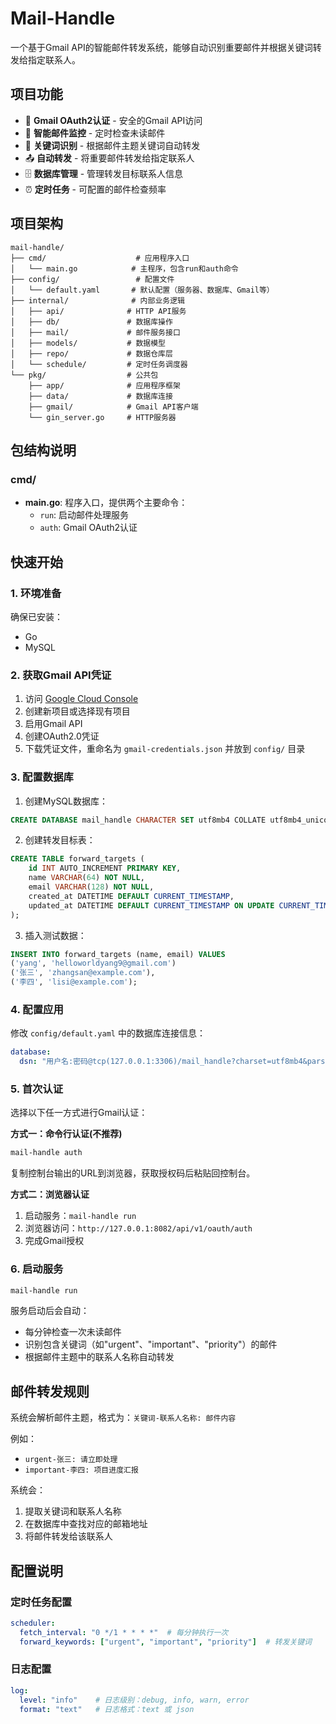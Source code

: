 # Mail-Handle

一个基于Gmail API的智能邮件转发系统，能够自动识别重要邮件并根据关键词转发给指定联系人。

## 项目功能

- 🔐 **Gmail OAuth2认证** - 安全的Gmail API访问
- 📧 **智能邮件监控** - 定时检查未读邮件
- 🎯 **关键词识别** - 根据邮件主题关键词自动转发
- 📤 **自动转发** - 将重要邮件转发给指定联系人
- 🗄️ **数据库管理** - 管理转发目标联系人信息
- ⏰ **定时任务** - 可配置的邮件检查频率

## 项目架构

```
mail-handle/
├── cmd/                    # 应用程序入口
│   └── main.go            # 主程序，包含run和auth命令
├── config/                 # 配置文件
│   └── default.yaml       # 默认配置（服务器、数据库、Gmail等）
├── internal/              # 内部业务逻辑
│   ├── api/              # HTTP API服务
│   ├── db/               # 数据库操作
│   ├── mail/             # 邮件服务接口
│   ├── models/           # 数据模型
│   ├── repo/             # 数据仓库层
│   └── schedule/         # 定时任务调度器
└── pkg/                  # 公共包
    ├── app/              # 应用程序框架
    ├── data/             # 数据库连接
    ├── gmail/            # Gmail API客户端
    └── gin_server.go     # HTTP服务器
```

## 包结构说明

### cmd/
- **main.go**: 程序入口，提供两个主要命令：
  - `run`: 启动邮件处理服务
  - `auth`: Gmail OAuth2认证

## 快速开始

### 1. 环境准备

确保已安装：
- Go 
- MySQL

### 2. 获取Gmail API凭证

1. 访问 [Google Cloud Console](https://console.cloud.google.com/)
2. 创建新项目或选择现有项目
3. 启用Gmail API
4. 创建OAuth2.0凭证
5. 下载凭证文件，重命名为 `gmail-credentials.json` 并放到 `config/` 目录

### 3. 配置数据库

1. 创建MySQL数据库：
```sql
CREATE DATABASE mail_handle CHARACTER SET utf8mb4 COLLATE utf8mb4_unicode_ci;
```

2. 创建转发目标表：
```sql
CREATE TABLE forward_targets (
    id INT AUTO_INCREMENT PRIMARY KEY,
    name VARCHAR(64) NOT NULL,
    email VARCHAR(128) NOT NULL,
    created_at DATETIME DEFAULT CURRENT_TIMESTAMP,
    updated_at DATETIME DEFAULT CURRENT_TIMESTAMP ON UPDATE CURRENT_TIMESTAMP
);
```

3. 插入测试数据：
```sql
INSERT INTO forward_targets (name, email) VALUES 
('yang', 'helloworldyang9@gmail.com')
('张三', 'zhangsan@example.com'),
('李四', 'lisi@example.com');
```

### 4. 配置应用

修改 `config/default.yaml` 中的数据库连接信息：
```yaml
database:
  dsn: "用户名:密码@tcp(127.0.0.1:3306)/mail_handle?charset=utf8mb4&parseTime=True&loc=Local"
```

### 5. 首次认证

选择以下任一方式进行Gmail认证：

**方式一：命令行认证(不推荐)**
```bash
mail-handle auth
```
复制控制台输出的URL到浏览器，获取授权码后粘贴回控制台。

**方式二：浏览器认证**
1. 启动服务：`mail-handle run`
2. 浏览器访问：`http://127.0.0.1:8082/api/v1/oauth/auth`
3. 完成Gmail授权

### 6. 启动服务

```bash
mail-handle run
```

服务启动后会自动：
- 每分钟检查一次未读邮件
- 识别包含关键词（如"urgent"、"important"、"priority"）的邮件
- 根据邮件主题中的联系人名称自动转发

## 邮件转发规则

系统会解析邮件主题，格式为：`关键词-联系人名称: 邮件内容`

例如：
- `urgent-张三: 请立即处理`
- `important-李四: 项目进度汇报`

系统会：
1. 提取关键词和联系人名称
2. 在数据库中查找对应的邮箱地址
3. 将邮件转发给该联系人

## 配置说明

### 定时任务配置
```yaml
scheduler:
  fetch_interval: "0 */1 * * * *"  # 每分钟执行一次
  forward_keywords: ["urgent", "important", "priority"]  # 转发关键词
```

### 日志配置
```yaml
log:
  level: "info"    # 日志级别：debug, info, warn, error
  format: "text"   # 日志格式：text 或 json
```

